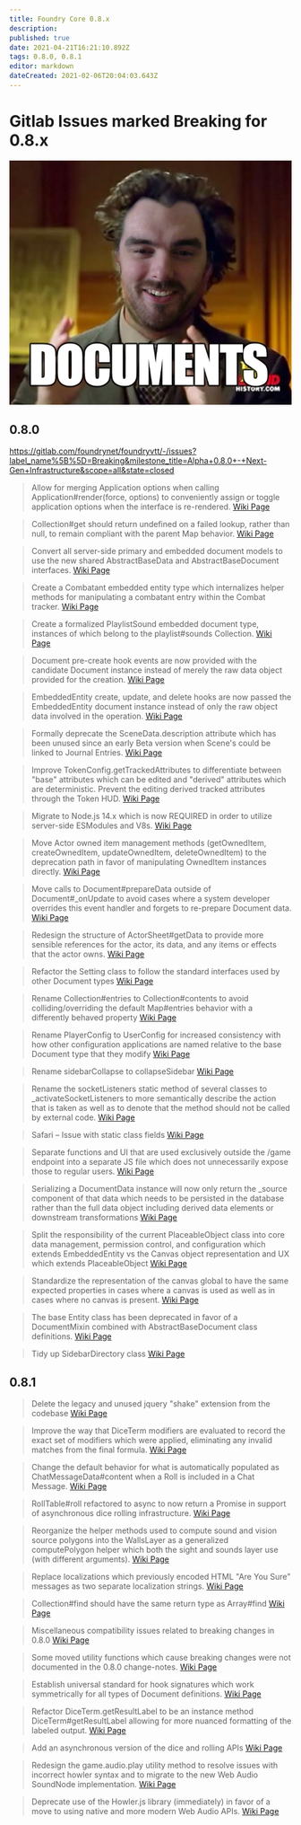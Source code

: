 ```yaml
---
title: Foundry Core 0.8.x
description: 
published: true
date: 2021-04-21T16:21:10.892Z
tags: 0.8.0, 0.8.1
editor: markdown
dateCreated: 2021-02-06T20:04:03.643Z
---
```


# Gitlab Issues marked Breaking for 0.8.x

![documents.png](/documents.png)

## 0.8.0

https://gitlab.com/foundrynet/foundryvtt/-/issues?label_name%5B%5D=Breaking&milestone_title=Alpha+0.8.0+-+Next-Gen+Infrastructure&scope=all&state=closed


> Allow for merging Application options when calling Application#render(force, options) to conveniently assign or toggle application options when the interface is re-rendered.
> [Wiki Page](/en/migrations/0_8_0/allow-for-merging-application-options)


> Collection#get should return undefined on a failed lookup, rather than null, to remain compliant with the parent Map behavior.
> [Wiki Page](/en/migrations/0_8_0/collection-get-undefined)


> Convert all server-side primary and embedded document models to use the new shared AbstractBaseData and AbstractBaseDocument interfaces.
> [Wiki Page](/en/migrations/0_8_0/abstract-base-data-document)


> Create a Combatant embedded entity type which internalizes helper methods for manipulating a combatant entry within the Combat tracker.
> [Wiki Page](/en/migrations/0_8_0/combatant-entity-type)


> Create a formalized PlaylistSound embedded document type, instances of which belong to the playlist#sounds Collection.
> [Wiki Page](/en/migrations/0_8_0/playlist-sound-document)


> Document pre-create hook events are now provided with the candidate Document instance instead of merely the raw data object provided for the creation.
> [Wiki Page](/en/migrations/0_8_0/document-pre-create-instance)


> EmbeddedEntity create, update, and delete hooks are now passed the EmbeddedEntity document instance instead of only the raw object data involved in the operation.
> [Wiki Page](/en/migrations/0_8_0/embedded-entity-crud)


> Formally deprecate the SceneData.description attribute which has been unused since an early Beta version when Scene's could be linked to Journal Entries.
> [Wiki Page](/en/migrations/0_8_0/scenedata-description)


> Improve TokenConfig.getTrackedAttributes to differentiate between "base" attributes which can be edited and "derived" attributes which are deterministic. Prevent the editing derived tracked attributes through the Token HUD.
> [Wiki Page](/en/migrations/0_8_0/token-get-tracked-data)


> Migrate to Node.js 14.x which is now REQUIRED in order to utilize server-side ESModules and V8s.
> [Wiki Page](/en/migrations/0_8_0/node-14-required)


> Move Actor owned item management methods (getOwnedItem, createOwnedItem, updateOwnedItem, deleteOwnedItem) to the deprecation path in favor of manipulating OwnedItem instances directly.
> [Wiki Page](/en/migrations/0_8_0/owned-item-management)


> Move calls to Document#prepareData outside of Document#_onUpdate to avoid cases where a system developer overrides this event handler and forgets to re-prepare Document data.
> [Wiki Page](/en/migrations/0_8_0/prepare-data-not-on-update)


> Redesign the structure of ActorSheet#getData to provide more sensible references for the actor, its data, and any items or effects that the actor owns.
> [Wiki Page](/en/migrations/0_8_0/actorsheet-getdata-references)


> Refactor the Setting class to follow the standard interfaces used by other Document types
> [Wiki Page](/en/migrations/0_8_0/refactor-settings)


> Rename Collection#entries to Collection#contents to avoid colliding/overriding the default Map#entries behavior with a differently behaved property
> [Wiki Page](/en/migrations/0_8_0/collection-entries)


> Rename PlayerConfig to UserConfig for increased consistency with how other configuration applications are named relative to the base Document type that they modify
> [Wiki Page](/en/migrations/0_8_0/rename-player-config)


> Rename sidebarCollapse to collapseSidebar
> [Wiki Page](/en/migrations/0_8_0/collapseSidebar)


> Rename the socketListeners static method of several classes to _activateSocketListeners to more semantically describe the action that is taken as well as to denote that the method should not be called by external code.
> [Wiki Page](/en/migrations/0_8_0/refactor-socket-listeners)


> Safari – Issue with static class fields
> [Wiki Page](/en/migrations/0_8_0/safari-compatibility)


> Separate functions and UI that are used exclusively outside the /game endpoint into a separate JS file which does not unnecessarily expose those to regular users.
> [Wiki Page](/en/migrations/0_8_0/separate-extra-game-functions)


> Serializing a DocumentData instance will now only return the _source component of that data which needs to be persisted in the database rather than the full data object including derived data elements or downstream transformations
> [Wiki Page](/en/migrations/0_8_0/serializing-document-data)


> Split the responsibility of the current PlaceableObject class into core data management, permission control, and configuration which extends EmbeddedEntity vs the Canvas object representation and UX which extends PlaceableObject
> [Wiki Page](/en/migrations/0_8_0/placeable-object-refactor)


> Standardize the representation of the canvas global to have the same expected properties in cases where a canvas is used as well as in cases where no canvas is present.
> [Wiki Page](/en/migrations/0_8_0/canvas-global)


> The base Entity class has been deprecated in favor of a DocumentMixin combined with AbstractBaseDocument class definitions.
> [Wiki Page](/en/migrations/0_8_0/no-base-entity)

> Tidy up SidebarDirectory class
> [Wiki Page](/en/migrations/0_8_0/sidebar-directory-documents)




## 0.8.1

> Delete the legacy and unused jquery "shake" extension from the codebase
> [Wiki Page](/en/migrations/0_8_1/remove_shake)


> Improve the way that DiceTerm modifiers are evaluated to record the exact set of modifiers which were applied, eliminating any invalid matches from the final formula.
> [Wiki Page](/en/migrations/0_8_1/improve-diceterm-eval)


> Change the default behavior for what is automatically populated as ChatMessageData#content when a Roll is included in a Chat Message.
> [Wiki Page](/en/migrations/0_8_1/change-default-roll-chat-message)


> RollTable#roll refactored to async to now return a Promise in support of asynchronous dice rolling infrastructure.
> [Wiki Page](/en/migrations/0_8_1/async-rolltables)


> Reorganize the helper methods used to compute sound and vision source polygons into the WallsLayer as a generalized computePolygon helper which both the sight and sounds layer use (with different arguments).
> [Wiki Page](/en/migrations/0_8_1/reorganize-wall-layer-helpers)


> Replace localizations which previously encoded HTML "Are You Sure" messages as two separate localization strings.
> [Wiki Page](/en/migrations/0_8_1/replace-localizations)


> Collection#find should have the same return type as Array#find
> [Wiki Page](/en/migrations/0_8_1/collection-find)

> Miscellaneous compatibility issues related to breaking changes in 0.8.0
> [Wiki Page](/en/migrations/0_8_1/misc-compat-issues)


> Some moved utility functions which cause breaking changes were not documented in the 0.8.0 change-notes.
> [Wiki Page](/en/migrations/0_8_1/utility-breakages)


> Establish universal standard for hook signatures which work symmetrically for all types of Document definitions.
> [Wiki Page](/en/migrations/0_8_1/standard-hook-signatures)


> Refactor DiceTerm.getResultLabel to be an instance method DiceTerm#getResultLabel allowing for more nuanced formatting of the labeled output.
> [Wiki Page](/en/migrations/0_8_1/refactor-dice-term-getResultLabel)


> Add an asynchronous version of the dice and rolling APIs
> [Wiki Page](/en/migrations/0_8_1/async-dice)


> Redesign the game.audio.play utility method to resolve issues with incorrect howler syntax and to migrate to the new Web Audio SoundNode implementation.
> [Wiki Page](/en/migrations/0_8_1/redesign-game-audio-play)


> Deprecate use of the Howler.js library (immediately) in favor of a move to using native and more modern Web Audio APIs.
> [Wiki Page](/en/migrations/0_8_1/remove-howler)
